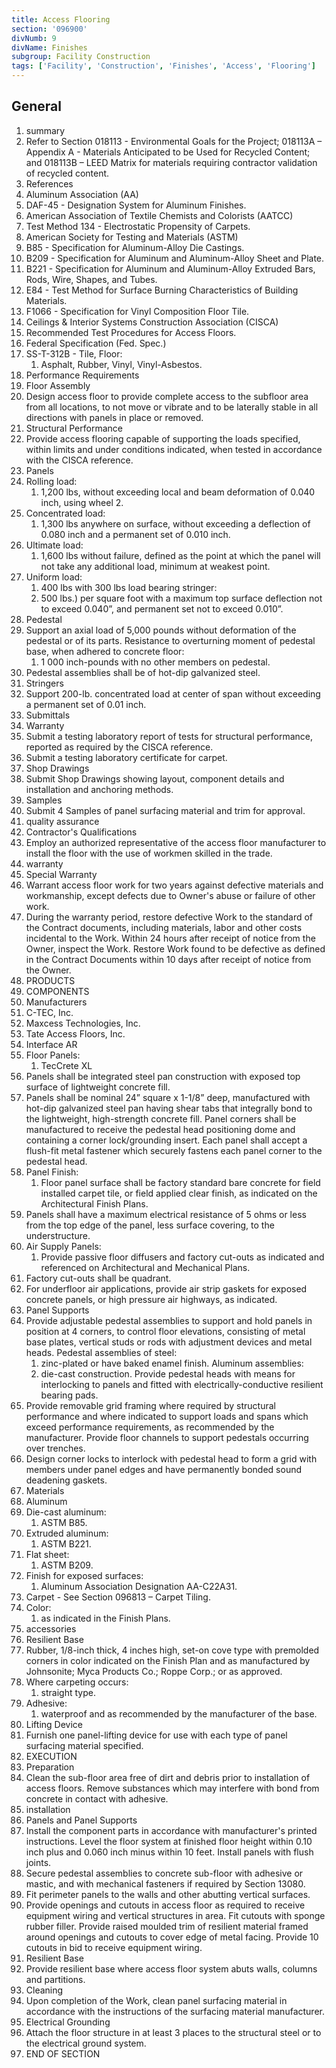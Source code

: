 ```yaml
---
title: Access Flooring
section: '096900'
divNumb: 9
divName: Finishes
subgroup: Facility Construction
tags: ['Facility', 'Construction', 'Finishes', 'Access', 'Flooring']
---
```



## General

   1. summary
   1. Refer to Section 018113 - Environmental Goals for the Project; 018113A – Appendix A - Materials Anticipated to be Used for Recycled Content; and 018113B – LEED Matrix for materials requiring contractor validation of recycled content.
   1. References
   1. Aluminum Association (AA)
   1. DAF-45 - Designation System for Aluminum Finishes.
   1. American Association of Textile Chemists and Colorists (AATCC)
   1. Test Method 134 - Electrostatic Propensity of Carpets.
   1. American Society for Testing and Materials (ASTM)
   1. B85 - Specification for Aluminum-Alloy Die Castings.
   1. B209 - Specification for Aluminum and Aluminum-Alloy Sheet and Plate.
   1. B221 - Specification for Aluminum and Aluminum-Alloy Extruded Bars, Rods, Wire, Shapes, and Tubes.
   1. E84 - Test Method for Surface Burning Characteristics of Building Materials.
   1. F1066 - Specification for Vinyl Composition Floor Tile.
   1. Ceilings & Interior Systems Construction Association (CISCA)
   1. Recommended Test Procedures for Access Floors.
   1. Federal Specification (Fed. Spec.)
   1. SS-T-312B - Tile, Floor:
      1. Asphalt, Rubber, Vinyl, Vinyl-Asbestos.
   1. Performance Requirements
   1. Floor Assembly
   1. Design access floor to provide complete access to the subfloor area from all locations, to not move or vibrate and to be laterally stable in all directions with panels in place or removed.
   1. Structural Performance
   1. Provide access flooring capable of supporting the loads specified, within limits and under conditions indicated, when tested in accordance with the CISCA reference.
   1. Panels
   1. Rolling load:
      1. 1,200 lbs, without exceeding local and beam deformation of 0.040 inch, using wheel 2.
   1. Concentrated load:
      1. 1,300 lbs anywhere on surface, without exceeding a deflection of 0.080 inch and a permanent set of 0.010 inch.
   1. Ultimate load:
      1. 1,600 lbs without failure, defined as the point at which the panel will not take any additional load, minimum at weakest point.
   1. Uniform load:
      1. 400 lbs with 300 lbs load bearing stringer:
      1. 500 lbs.) per square foot with a maximum top surface deflection not to exceed 0.040”, and permanent set not to exceed 0.010”.
   1. Pedestal
   1. Support an axial load of 5,000 pounds without deformation of the pedestal or of its parts. Resistance to overturning moment of pedestal base, when adhered to concrete floor:
      1. 1 000 inch-pounds with no other members on pedestal.
   1. Pedestal assemblies shall be of hot-dip galvanized steel.
   1. Stringers
   1. Support 200-lb. concentrated load at center of span without exceeding a permanent set of 0.01 inch.
   1. Submittals
   1. Warranty
   1. Submit a testing laboratory report of tests for structural performance, reported as required by the CISCA reference.
   1. Submit a testing laboratory certificate for carpet.
   1. Shop Drawings
   1. Submit Shop Drawings showing layout, component details and installation and anchoring methods.
   1. Samples
   1. Submit 4 Samples of panel surfacing material and trim for approval.
   1. quality assurance
   1. Contractor's Qualifications
   1. Employ an authorized representative of the access floor manufacturer to install the floor with the use of workmen skilled in the trade.
   1. warranty
   1. Special Warranty
   1. Warrant access floor work for two years against defective materials and workmanship, except defects due to Owner's abuse or failure of other work.
   1. During the warranty period, restore defective Work to the standard of the Contract documents, including materials, labor and other costs incidental to the Work. Within 24 hours after receipt of notice from the Owner, inspect the Work. Restore Work found to be defective as defined in the Contract Documents within 10 days after receipt of notice from the Owner.
   1. PRODUCTS
   1. COMPONENTS
   1. Manufacturers
   1. C-TEC, Inc.
   1. Maxcess Technologies, Inc.
   1. Tate Access Floors, Inc.
   1. Interface AR
   1. Floor Panels:
      1. TecCrete XL
   1. Panels shall be integrated steel pan construction with exposed top surface of lightweight concrete fill.
   1. Panels shall be nominal 24” square x 1-1/8” deep, manufactured with hot-dip galvanized steel pan having shear tabs that integrally bond to the lightweight, high-strength concrete fill. Panel corners shall be manufactured to receive the pedestal head positioning dome and containing a corner lock/grounding insert. Each panel shall accept a flush-fit metal fastener which securely fastens each panel corner to the pedestal head.
   1. Panel Finish:
      1. Floor panel surface shall be factory standard bare concrete for field installed carpet tile, or field applied clear finish, as indicated on the Architectural Finish Plans.
   1. Panels shall have a maximum electrical resistance of 5 ohms or less from the top edge of the panel, less surface covering, to the understructure.
   1. Air Supply Panels:
      1. Provide passive floor diffusers and factory cut-outs as indicated and referenced on Architectural and Mechanical Plans.
   1. Factory cut-outs shall be quadrant.
   1. For underfloor air applications, provide air strip gaskets for exposed concrete panels, or high pressure air highways, as indicated.
   1. Panel Supports
   1. Provide adjustable pedestal assemblies to support and hold panels in position at 4 corners, to control floor elevations, consisting of metal base plates, vertical studs or rods with adjustment devices and metal heads. Pedestal assemblies of steel:
      1. zinc-plated or have baked enamel finish. Aluminum assemblies:
      1. die-cast construction. Provide pedestal heads with means for interlocking to panels and fitted with electrically-conductive resilient bearing pads.
   1. Provide removable grid framing where required by structural performance and where indicated to support loads and spans which exceed performance requirements, as recommended by the manufacturer. Provide floor channels to support pedestals occurring over trenches.
   1. Design corner locks to interlock with pedestal head to form a grid with members under panel edges and have permanently bonded sound deadening gaskets.
   1. Materials
   1. Aluminum
   1. Die-cast aluminum:
      1. ASTM B85.
   1. Extruded aluminum:
      1. ASTM B221.
   1. Flat sheet:
      1. ASTM B209.
   1. Finish for exposed surfaces:
      1. Aluminum Association Designation AA-C22A31.
   1. Carpet - See Section 096813 – Carpet Tiling.
   1. Color:
      1. as indicated in the Finish Plans.
   1. accessories
   1. Resilient Base
   1. Rubber, 1/8-inch thick, 4 inches high, set-on cove type with premolded corners in color indicated on the Finish Plan and as manufactured by Johnsonite; Myca Products Co.; Roppe Corp.; or as approved.
   1. Where carpeting occurs:
      1. straight type.
   1. Adhesive:
      1. waterproof and as recommended by the manufacturer of the base.
   1. Lifting Device
   1. Furnish one panel-lifting device for use with each type of panel surfacing material specified.
   1. EXECUTION
   1. Preparation
   1. Clean the sub-floor area free of dirt and debris prior to installation of access floors. Remove substances which may interfere with bond from concrete in contact with adhesive.
   1. installation
   1. Panels and Panel Supports
   1. Install the component parts in accordance with manufacturer's printed instructions. Level the floor system at finished floor height within 0.10 inch plus and 0.060 inch minus within 10 feet. Install panels with flush joints.
   1. Secure pedestal assemblies to concrete sub-floor with adhesive or mastic, and with mechanical fasteners if required by Section 13080.
   1. Fit perimeter panels to the walls and other abutting vertical surfaces.
   1. Provide openings and cutouts in access floor as required to receive equipment wiring and vertical structures in area. Fit cutouts with sponge rubber filler. Provide raised moulded trim of resilient material framed around openings and cutouts to cover edge of metal facing. Provide 10 cutouts in bid to receive equipment wiring.
   1. Resilient Base
   1. Provide resilient base where access floor system abuts walls, columns and partitions.
   1. Cleaning
   1. Upon completion of the Work, clean panel surfacing material in accordance with the instructions of the surfacing material manufacturer.
   1. Electrical Grounding
   1. Attach the floor structure in at least 3 places to the structural steel or to the electrical ground system.
1. END OF SECTION

